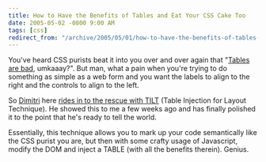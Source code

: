 ```yaml
---
title: How to Have the Benefits of Tables and Eat Your CSS Cake Too
date: 2005-05-02 -0800 9:00 AM
tags: [css]
redirect_from: "/archive/2005/05/01/how-to-have-the-benefits-of-tables-and-eat-your-css-cake-too.aspx/"
---
```


You've heard CSS purists beat it into you over and over again that
"[Tables are bad](http://www.stopdesign.com/articles/throwing_tables/),
umkaaay?". But man, what a pain when you're trying to do something as
simple as a web form and you want the labels to align to the right and
the controls to align to the left.

So [Dimitri](http://glazkov.com/blog/) here [rides in to the rescue with
TILT](http://glazkov.com/blog/archive/2005/05/02/476.aspx) (Table
Injection for Layout Technique). He showed this to me a few weeks ago
and has finally polished it to the point that he's ready to tell the
world.

Essentially, this technique allows you to mark up your code semantically
like the CSS purist you are, but then with some crafty usage of
Javascript, modify the DOM and inject a TABLE (with all the benefits
therein). Genius.

